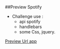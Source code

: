 ##Preview Spotify


* Challenge use :
    - api spotify
    - handlebars 
    - some Css, jquery.

[Preview Url app](http://mike-casas.github.io/spotify-preview)
